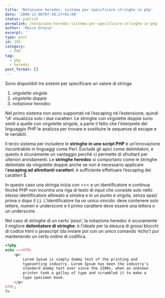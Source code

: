 ```yaml
---
title: 'Notazione heredoc: sistema per specificare stringhe in php'
date: '2008-11-06T07:30:27+01:00'
status: publish
permalink: /notazione-heredoc-sistema-per-specificare-stringhe-in-php
author: 'Maico Orazio'
excerpt: ''
type: post
id: 195
category:
  - PHP
tag:
  - php
  - heredoc
post_format: []
---
```


Sono disponibili tre sistemi per specificare un valore di stringa

1. _virgolette singole_
2. _virgolette doppie_
3. _notazione heredoc_

Nel primo sistema non sono supportati né l’escaping né l’estensione; quindi ‘\\A’ visualizza solo i due caratteri. Le stringhe con virgolette doppie sono simili a quelle con virgolette singole, a parte il fatto che l’interprete del linguaggio PHP le analizza per trovare e sostituire le sequenze di escape e le variabili.

Il terzo sistema per includere le **stringhe in uno script PHP** è un’innovazione riscontrabile in linguaggi come Perl. Esclude gli apici come delimitatori, e questo è sicuramente un vantaggio perchè ci permette di sfruttarli per ulteriori annidamenti. Le **stringhe heredoc** si comportano come le stringhe delimitate da vingolette doppie anche se non è necessario applicare l’**escaping ad altrettanti caratteri**: è sufficiente effettuare l’escaping dei caratteri $.

In questo caso una stringa inizia con &lt;&lt;&lt; e un identificatore e continua finché PHP non incontra una riga di testo di input che consiste solo nello stesso identificatore allineato a sinistra e in un punto e virgola, senza spazi prima o dopo il (;). L’identificatore ha un unico vincolo: deve contenere solo lettere, numeri e underscore e il primo carattere deve essere una lettera o un underscore.

Nel caso di stringhe di un certo ‘_peso_‘, la notazione heredoc è sicuramente il migliore **delimitatore di stringhe**: è l’ideale per la stesura di grossi blocchi di codice html o javascript (da inviare poi con un unico comando ‘echo’) pur mantenendo un certo ordine di codifica.

```php
<?php
echo <<<HTML
    <p>
        Lorem Ipsum is simply dummy text of the printing and
        typesetting industry. Lorem Ipsum has been the industry's
        standard dummy text ever since the 1500s, when an unknown
        printer took a galley of type and scrambled it to make a
        type specimen book.
    </p>
HTML;
?>
```

